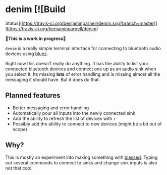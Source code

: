 # denim [![Build
Status](https://travis-ci.org/benjaminparnell/denim.svg?branch=master)](https://travis-ci.org/benjaminparnell/denim)

:construction:**This is a work in progress**:construction:

`denim` is a really simple terminal interface for connecting to bluetooth audio
devices using [bluez](http://www.bluez.org/).

Right now this doesn't really do anything. It has the ability to list your
connected bluetooth devices and connect one up as an audio sink when you select
it. Its missing **lots** of error handling and is missing almost all the
messaging it should have. But it does do that.

## Planned features

* Better messaging and error handling
* Automatically pour all inputs into the newly connected sink
* Add the ability to refresh the list of devices with `r`
* Possibly add the ability to connect to new devices (might be a bit out of
scope)

## Why?

This is mostly an experiment into making something with
[blessed](https://github.com/chjj/blessed). Typing out several commands to
connect to sinks and change sink inputs is also not that cool.
